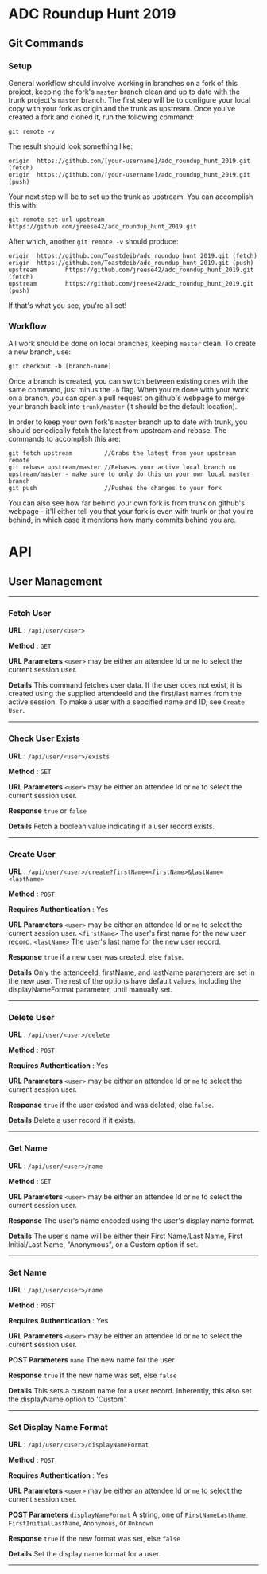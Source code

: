 # ADC Roundup Hunt 2019

## Git Commands
### Setup
General workflow should involve working in branches on a fork of this project, keeping the fork's `master` branch clean and up to date with the trunk project's `master` branch. The first step will be to configure your local copy with your fork as origin and the trunk as upstream. Once you've created a fork and cloned it, run the following command:

```
git remote -v
```

The result should look something like:

```
origin  https://github.com/[your-username]/adc_roundup_hunt_2019.git (fetch)
origin  https://github.com/[your-username]/adc_roundup_hunt_2019.git (push)
```

Your next step will be to set up the trunk as upstream. You can accomplish this with:


```
git remote set-url upstream https://github.com/jreese42/adc_roundup_hunt_2019.git
```

After which, another `git remote -v` should produce:

```
origin  https://github.com/Toastdeib/adc_roundup_hunt_2019.git (fetch)
origin  https://github.com/Toastdeib/adc_roundup_hunt_2019.git (push)
upstream        https://github.com/jreese42/adc_roundup_hunt_2019.git (fetch)
upstream        https://github.com/jreese42/adc_roundup_hunt_2019.git (push)
```

If that's what you see, you're all set!

### Workflow
All work should be done on local branches, keeping `master` clean. To create a new branch, use:

```
git checkout -b [branch-name]
```

Once a branch is created, you can switch between existing ones with the same command, just minus the `-b` flag. When you're done with your work on a branch, you can open a pull request on github's webpage to merge your branch back into `trunk/master` (it should be the default location).

In order to keep your own fork's `master` branch up to date with trunk, you should periodically fetch the latest from upstream and rebase. The commands to accomplish this are:

```
git fetch upstream         //Grabs the latest from your upstream remote
git rebase upstream/master //Rebases your active local branch on upstream/master - make sure to only do this on your own local master branch
git push                   //Pushes the changes to your fork
```

You can also see how far behind your own fork is from trunk on github's webpage - it'll either tell you that your fork is even with trunk or that you're behind, in which case it mentions how many commits behind you are.

# API
## User Management

---
### Fetch User
**URL** : `/api/user/<user>`

**Method** : `GET`

**URL Parameters**
    `<user>` may be either an attendee Id or `me` to select the current session user.

**Details**
    This command fetches user data.  If the user does not exist, it is created using the supplied attendeeId and the first/last names from the active session.  To make a user with a sepcified name and ID, see `Create User`.

---    
### Check User Exists
**URL** : `/api/user/<user>/exists`

**Method** : `GET`

**URL Parameters**
    `<user>` may be either an attendee Id or `me` to select the current session user.
    
**Response**
    `true` or `false`

**Details**
    Fetch a boolean value indicating if a user record exists.

---
### Create User
**URL** : `/api/user/<user>/create?firstName=<firstName>&lastName=<lastName>`

**Method** : `POST`

**Requires Authentication** : Yes

**URL Parameters**
    `<user>` may be either an attendee Id or `me` to select the current session user.
    `<firstName>` The user's first name for the new user record.
    `<lastName>` The user's last name for the new user record.
    
**Response**
    `true` if a new user was created, else `false`.

**Details**
    Only the attendeeId, firstName, and lastName parameters are set in the new user.  The rest of the options have default values, including the displayNameFormat parameter, until manually set.

---
### Delete User
**URL** : `/api/user/<user>/delete`

**Method** : `POST`

**Requires Authentication** : Yes

**URL Parameters**
    `<user>` may be either an attendee Id or `me` to select the current session user.
    
**Response**
    `true` if the user existed and was deleted, else `false`.

**Details**
    Delete a user record if it exists.

---
### Get Name
**URL** : `/api/user/<user>/name`

**Method** : `GET`

**URL Parameters**
    `<user>` may be either an attendee Id or `me` to select the current session user.
    
**Response**
    The user's name encoded using the user's display name format.

**Details**
    The user's name will be either their First Name/Last Name, First Initial/Last Name, "Anonymous", or a Custom option if set.

---
### Set Name
**URL** : `/api/user/<user>/name`

**Method** : `POST`

**Requires Authentication** : Yes

**URL Parameters**
    `<user>` may be either an attendee Id or `me` to select the current session user.

**POST Parameters**
    `name` The new name for the user
    
**Response**
    `true` if the new name was set, else `false`

**Details**
    This sets a custom name for a user record.  Inherently, this also set the displayName option to 'Custom'.

---
### Set Display Name Format
**URL** : `/api/user/<user>/displayNameFormat`

**Method** : `POST`

**Requires Authentication** : Yes

**URL Parameters**
    `<user>` may be either an attendee Id or `me` to select the current session user.

**POST Parameters**
    `displayNameFormat` A string, one of `FirstNameLastName`, `FirstInitialLastName`, `Anonymous`, or `Unknown`
    
**Response**
    `true` if the new format was set, else `false`

**Details**
    Set the display name format for a user.

---